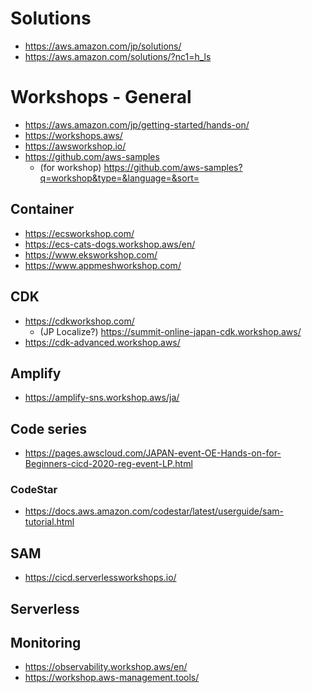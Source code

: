 # Solutions
- https://aws.amazon.com/jp/solutions/
- https://aws.amazon.com/solutions/?nc1=h_ls

# Workshops - General
- https://aws.amazon.com/jp/getting-started/hands-on/
- https://workshops.aws/
- https://awsworkshop.io/
- https://github.com/aws-samples
  - (for workshop) https://github.com/aws-samples?q=workshop&type=&language=&sort=

## Container
- https://ecsworkshop.com/
- https://ecs-cats-dogs.workshop.aws/en/
- https://www.eksworkshop.com/
- https://www.appmeshworkshop.com/

## CDK
- https://cdkworkshop.com/
  - (JP Localize?) https://summit-online-japan-cdk.workshop.aws/
- https://cdk-advanced.workshop.aws/

## Amplify
- https://amplify-sns.workshop.aws/ja/

## Code series
- https://pages.awscloud.com/JAPAN-event-OE-Hands-on-for-Beginners-cicd-2020-reg-event-LP.html

### CodeStar
- https://docs.aws.amazon.com/codestar/latest/userguide/sam-tutorial.html

## SAM
- https://cicd.serverlessworkshops.io/


## Serverless


## Monitoring
- https://observability.workshop.aws/en/
- https://workshop.aws-management.tools/
